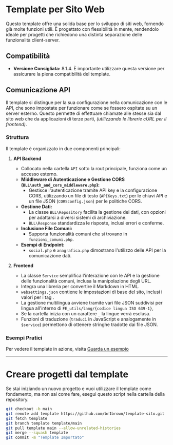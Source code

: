 # Template per Sito Web

Questo template offre una solida base per lo sviluppo di siti web, fornendo già molte funzioni utili.
È progettato con flessibilità in mente, rendendolo ideale per progetti che richiedono una distinta separazione delle funzionalità client-server.

## Compatibilità
- **Versione Consigliata:** 8.1.4. È importante utilizzare questa versione per assicurare la piena compatibilità del template.

## Comunicazione API
Il template si distingue per la sua configurazione nella comunicazione con le API, che sono impostate per funzionare come se fossero ospitate su un server esterno. Questo permette di effettuare chiamate alle stesse sia dal sito web che da applicazioni di terze parti, _(utilizzando le librerie cURL per il frontend)_.

### Struttura
Il template è organizzato in due componenti principali:

1. **API Backend**
   - Collocato nella cartella `API` sotto la rout principale, funziona come un accesso esterno.
   - **Middleware di Autenticazione e Gestione CORS (`BLL\auth_and_cors_middleware.php`):**
     - Gestisce l'autenticazione tramite API key e la configurazione CORS, utilizzando un file di testo (`APIKeys.txt`) per le chiavi API e un file JSON (`CORSconfig.json`) per le politiche CORS.
   - **Gestione Dati:**
     - La classe `BLL\Repository` facilita la gestione dei dati, con opzioni per adattarsi a diversi sistemi di archiviazione.
     - `BLL\Response` standardizza le risposte, inclusi errori e conferme.
   - **Inclusione File Comuni:**
     - Supporta funzionalità comuni che si trovano in `funzioni_comuni.php`.
   - **Esempi di Endpoint:**
     - `social.php` e `anagrafica.php` dimostrano l'utilizzo delle API per la comunicazione dati.

2. **Frontend**
   - La classe `Service` semplifica l'interazione con le API e la gestione delle funzionalità comuni, inclusa la manipolazione degli URL.
   - Integra una libreria per convertire il Markdown in HTML.
   - `websettings.json` contiene le impostazioni di base del sito, inclusi i valori per i tag <meta>.
   - La gestione multilingua avviene tramite vari file JSON suddivisi per lingua all'interno di `FE_utils/lang/{codice lingua ISO 639-1}`,
    - Se la cartella inizia con un carattere `_` la lingue verrà esclusa.
   - Funzioni di traduzione (`traduci` in JavaScript e analogamente in `$service`) permettono di ottenere stringhe tradotte dai file JSON.

### Esempi Pratici
Per vedere il template in azione, visita [Guarda un esempio](https://occhioalmondo.altervista.org/template-sito/)



--- --- ---


# Creare progetti dal template
Se stai iniziando un nuovo progetto e vuoi utilizzare il template come fondamento, ma non sai come fare, esegui questo script nella cartella della repository.
```bash
git checkout -b main
git remote add template https://github.com/br1brown/template-sito.git
git fetch template
git branch template template/main
git pull template main --allow-unrelated-histories
git merge --squash template
git commit -m "Template Importato"
```
